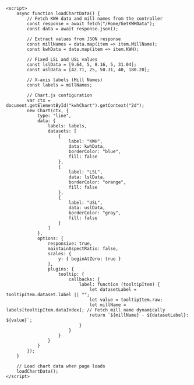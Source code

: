 <!DOCTYPE html>
<html lang="en">
<head>
    <title>KWH Chart</title>
    <script src="https://cdn.jsdelivr.net/npm/chart.js"></script>
    <style>
        #chart-container {
            width: 600px;
            height: 400px;
            margin: auto;
        }
        canvas {
            width: 100% !important;
            height: 100% !important;
        }
    </style>
</head>
<body>
    <div id="chart-container">
        <canvas id="kwhChart"></canvas>
    </div>

    <script>
        async function loadChartData() {
            // Fetch KWH data and mill names from the controller
            const response = await fetch("/Home/GetKWHData");
            const data = await response.json();

            // Extract values from JSON response
            const millNames = data.map(item => item.MillName);
            const kwhData = data.map(item => item.KWH);

            // Fixed LSL and USL values
            const lslData = [9.64, 5, 8.16, 5, 31.04];  
            const uslData = [42.71, 25, 50.31, 40, 180.20]; 

            // X-axis labels (Mill Names)
            const labels = millNames;

            // Chart.js configuration
            var ctx = document.getElementById("kwhChart").getContext("2d");
            new Chart(ctx, {
                type: "line",
                data: {
                    labels: labels,
                    datasets: [
                        {
                            label: "KWH",
                            data: kwhData,
                            borderColor: "blue",
                            fill: false
                        },
                        {
                            label: "LSL",
                            data: lslData,
                            borderColor: "orange",
                            fill: false
                        },
                        {
                            label: "USL",
                            data: uslData,
                            borderColor: "gray",
                            fill: false
                        }
                    ]
                },
                options: {
                    responsive: true,
                    maintainAspectRatio: false,
                    scales: {
                        y: { beginAtZero: true }
                    },
                    plugins: {
                        tooltip: {
                            callbacks: {
                                label: function (tooltipItem) {
                                    let datasetLabel = tooltipItem.dataset.label || "";
                                    let value = tooltipItem.raw;
                                    let millName = labels[tooltipItem.dataIndex]; // Fetch mill name dynamically
                                    return `${millName} - ${datasetLabel}: ${value}`;
                                }
                            }
                        }
                    }
                }
            });
        }

        // Load chart data when page loads
        loadChartData();
    </script>
</body>
</html>